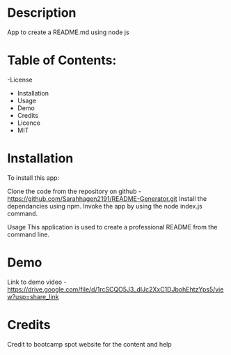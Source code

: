# Description
App to create a README.md using node js

# Table of Contents:
-License
- Installation
- Usage
- Demo
- Credits
- Licence
- MIT

# Installation
To install this app:

Clone the code from the repository on github - https://github.com/Sarahhagen2191/README-Generator.git Install the dependancies using npm. Invoke the app by using the node index.js command.

Usage
This application is used to create a professional README from the command line.

# Demo
Link to demo video - https://drive.google.com/file/d/1rcSCQO5J3_dIJc2XxC1DJbohEhtzYps5/view?usp=share_link



# Credits
Credit to bootcamp spot website for the content and help
